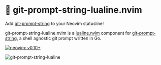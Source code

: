 # 📍 git-prompt-string-lualine.nvim

Add [git-prompt-string](https://github.com/mikesmithgh/git-prompt-string) to your Neovim statusline! 

git-prompt-string-lualine.nvim is a [lualine.nvim](https://github.com/nvim-lualine/lualine.nvim) component for [git-prompt-string](https://github.com/mikesmithgh/git-prompt-string), a shell agnostic git prompt written in Go.

[![neovim: v0.10+](https://img.shields.io/static/v1?style=flat-square&label=neovim&message=v0.10%2b&logo=neovim&labelColor=282828&logoColor=8faa80&color=414b32)](https://neovim.io/)

![git-prompt-string-lualine](https://github.com/mikesmithgh/git-prompt-string-lualine.nvim/assets/10135646/6cc38a40-2981-4985-8753-c7d7d7d5dafc)
